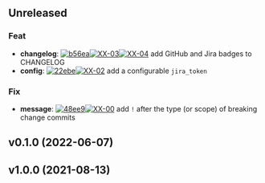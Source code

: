 ## Unreleased

### Feat

- **changelog**: [![b56ea](https://img.shields.io/badge/-b56ea-%23121011.svg?style=flat-square&logo=github&logoColor=white)](https://github.com/brianburwell11/cz-github-jira-conventional-footer/commit/b56ea677af8a969614b159316d9d28a3267f7169)[![XX-03](https://img.shields.io/badge/-XX--03-dfe1e5.svg?style=flat-square&logo=jira&logoColor=0052cc)](https://myproject.atlassian.net/browse/XX-03)[![XX-04](https://img.shields.io/badge/-XX--04-dfe1e5.svg?style=flat-square&logo=jira&logoColor=0052cc)](https://myproject.atlassian.net/browse/XX-04) add GitHub and Jira badges to CHANGELOG
- **config**: [![22ebe](https://img.shields.io/badge/-22ebe-%23121011.svg?style=flat-square&logo=github&logoColor=white)](https://github.com/brianburwell11/cz-github-jira-conventional-footer/commit/22ebe396d6e6a336513ecd508631747900b91092)[![XX-02](https://img.shields.io/badge/-XX--02-dfe1e5.svg?style=flat-square&logo=jira&logoColor=0052cc)](https://myproject.atlassian.net/browse/XX-02) add a configurable `jira_token`

### Fix

- **message**: [![48ee9](https://img.shields.io/badge/-48ee9-%23121011.svg?style=flat-square&logo=github&logoColor=white)](https://github.com/brianburwell11/cz-github-jira-conventional-footer/commit/48ee9e8a032dde2dcebfdd8f2ed6c94465e9cca7)[![XX-00](https://img.shields.io/badge/-XX--00-dfe1e5.svg?style=flat-square&logo=jira&logoColor=0052cc)](https://myproject.atlassian.net/browse/XX-00) add `!` after the type (or scope) of breaking change commits

## v0.1.0 (2022-06-07)

## v1.0.0 (2021-08-13)

